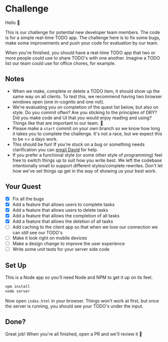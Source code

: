 # Challenge
Hello :wave:

This is our challenge for potential new developer team members. The code is for a simple real-time TODO app. The challenge here is to fix some bugs, make some improvements and push your code for evaluation by our team.

When you're finished, you should have a real-time TODO app that two or more people could use to share TODO's with one another. Imagine a TODO list our team could use for office chores, for example.

## Notes
- When we make, complete or delete a TODO item, it should show up the same way on all clients. To test this, we recommend having two browser windows open (one in-cognito and one not).
- We're evaluating you on completion of the quest list below, but also on style. Do you commit often? Are you sticking to the principles of DRY? Did you make code and UI that _you_ would enjoy reading and using? Things like that are important to our team. 👊
- Please make a `start` commit on your own branch so we know how long it takes you to complete the challenge. It's not a race, but we expect this to be <= a days work.
- This should be fun! If you're stuck on a bug or something needs clarification you can [email David](mailto:david@ada.support?subject=Challenge) for help.
- If you prefer a functional style (or some other style of programming) feel free to switch things up to suit how you write best. We left the codebase intentionally small to support different styles/complete rewrites. Don't let how we've set things up get in the way of showing us your best work.

##  Your Quest
- [x] Fix all the bugs
- [x] Add a feature that allows users to complete tasks
- [x] Add a feature that allows users to delete tasks
- [x] Add a feature that allows the completion of all tasks
- [x] Add a feature that allows the deletion of all tasks
- [ ] Add caching to the client app so that when we lose our connection we can still see our TODO's
- [ ] Make it look right on mobile devices
- [ ] Make a design change to improve the user experience
- [ ] Write some unit tests for your server side code

## Set Up
This is a Node app so you'll need Node and NPM to get it up on its feet.

```sh
npm install
node server
```

Now open `index.html` in your browser. Things won't work at first, but once the server is running, you should see your TODO's under the input.

## Done?
Great job! When you're all finished, open a PR and we'll review it 🙌
